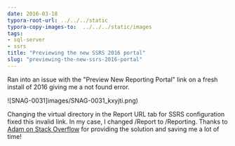 ```yaml
---
date: 2016-03-18
typora-root-url: ../../../static
typora-copy-images-to:  ../../../static/images
tags:
- sql-server
- ssrs
title: "Previewing the new SSRS 2016 portal"
slug: "previewing-the-new-ssrs-2016-portal"
---
```


Ran into an issue with the "Preview New Reporting Portal" link on a fresh install of 2016 giving me a not found error.

![SNAG-0031]images/SNAG-0031_kxyjti.png)

Changing the virtual directory in the Report URL tab for SSRS configuration fixed this invalid link. In my case, I changed /Report to /Reporting.
Thanks to [Adam on Stack Overflow](http://stackoverflow.com/questions/34410218/access-ssrs-2016-new-reporting-portal) for providing the solution and saving me a lot of time!
